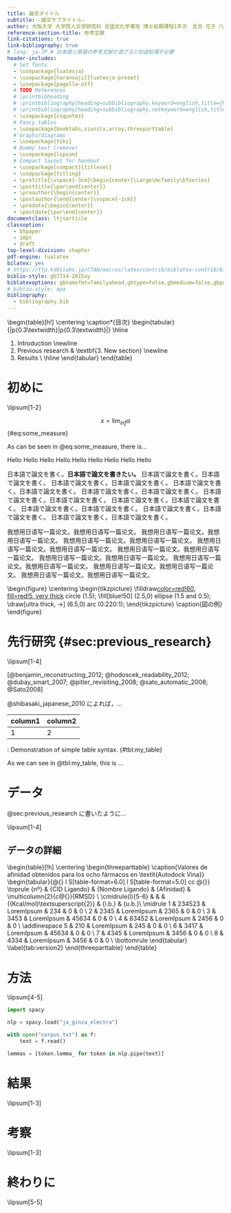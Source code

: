 ```yaml
---
title: 論文タイトル
subtitle: ―論文サブタイトル―
author: 大阪大学 大学院人文学研究科 言語文化学専攻 博士前期課程1年次　言文 花子（\texttt{u0123456x@ecs.osaka-u.ac.jp}） `\\`{=latex} 指導教員：A准教授　B教授
reference-section-title: 参考文献
link-citations: true
link-bibliography: true
# lang: ja-JP # 日本語と英語の参考文献が混ざると別途処理が必要　
header-includes:
  # Set fonts
  - \usepackage{luatexja}
  - \usepackage[haranoaji]{luatexja-preset}
  - \usepackage{pagella-otf} 
  # TODO References
  # \printbibheading
  # \printbibliography[heading=subbibliography,keyword=english,title={References}]
  # \printbibliography[heading=subbibliography,notkeyword=english,title={参考文献}]
  - \usepackage{csquotes}
  # Fancy tables
  - \usepackage{booktabs,siunitx,array,threeparttable}
  # Graphs/diagrams
  - \usepackage{tikz}
  # Dummy text (remove)
  - \usepackage{lipsum}
  # Compact layout for handout
  - \usepackage[compact]{titlesec}
  - \usepackage{titling}
  - \pretitle{\vspace{-3cm}\begin{center}\Large\mcfamily\bfseries}
  - \posttitle{\par\end{center}}
  - \preauthor{\begin{center}}
  - \postauthor{\end{center}\vspace{-1cm}}
  - \predate{\begin{center}}
  - \postdate{\par\end{center}}
documentclass: ltjsarticle
classoption:
  - b5paper
  - 10pt
  - draft
top-level-division: chapter
pdf-engine: lualatex
bilatex: yes
# https://ftp.kddilabs.jp/CTAN/macros/latex/contrib/biblatex-contrib/biblatex-apa/biblatex-apa-test.pdf
biblio-style: gb7714-2015ay
biblatexoptions: gbnamefmt=familyahead,gbtype=false,gbmedium=false,gbpunctin=false,maxbibnames=10
# biblio-style: apa
bibliography:
  - bibliography.bib
---
```

<!-- markdownlint-disable-file MD025 MD013 MD032 MD029 MD060 -->

\begin{table}[h!]
\centering
\caption*{目次}
\begin{tabular}{|p{0.3\textwidth}|p{0.3\textwidth}|}
 \hline
 1. Introduction
 \newline
 2. Previous research
&
 \textbf{3. New section}
 \newline
 4. Results \\
 \hline
\end{tabular}
\end{table}

# 初めに

\lipsum[1-2]

$$x = \lim_{inf}\alpha$${#eq:some_measure}

As can be seen in @eq:some_measure, there is...

Hello
Hello
Hello
Hello
Hello
Hello
Hello
Hello
Hello

日本語で論文を書く。**日本語で論文を書きたい。**
日本語で論文を書く。日本語で論文を書く。
日本語で論文を書く。日本語で論文を書く。
日本語で論文を書く。日本語で論文を書く。
日本語で論文を書く。日本語で論文を書く。
日本語で論文を書く。日本語で論文を書く。
日本語で論文を書く。日本語で論文を書く。
日本語で論文を書く。日本語で論文を書く。
日本語で論文を書く。日本語で論文を書く。
日本語で論文を書く。日本語で論文を書く。

我想用日语写一篇论文。我想用日语写一篇论文。
我想用日语写一篇论文。我想用日语写一篇论文。
我想用日语写一篇论文。我想用日语写一篇论文。
我想用日语写一篇论文。我想用日语写一篇论文。
我想用日语写一篇论文。我想用日语写一篇论文。
我想用日语写一篇论文。我想用日语写一篇论文。
我想用日语写一篇论文。我想用日语写一篇论文。
我想用日语写一篇论文。我想用日语写一篇论文。
我想用日语写一篇论文。我想用日语写一篇论文。

<!-- https://www.overleaf.com/learn/latex/TikZ_package -->
\begin{figure}
\centering
\begin{tikzpicture}
\filldraw[color=red!60, fill=red!5, very thick](-1,0) circle (1.5);
\fill[blue!50] (2.5,0) ellipse (1.5 and 0.5);
\draw[ultra thick, ->] (6.5,0) arc (0:220:1);
\end{tikzpicture}
\caption{図の例}
\end{figure}

# 先行研究 {#sec:previous_research}

\lipsum[1-4]

[@benjamin_reconstructing_2012; @hodoscek_readability_2012; @dubay_smart_2007; @pitler_revisiting_2008; @sato_automatic_2008; @Sato2008]

@shibasaki_japanese_2010 によれば，…

| column1 | column2 |
|---------|---------|
| 1       | 2       |

: Demonstration of simple table syntax. {#tbl:my_table}

As we can see in @tbl:my_table, this is ...

# データ

@sec:previous_research に書いたように…

\lipsum[1-4]

## データの詳細

<!-- https://tex.stackexchange.com/questions/604496/how-to-generate-beautiful-tables-in-latex -->
\begin{table}[!h]
\centering
\begin{threeparttable}
\caption{Valores de afinidad obtenidos para los ocho fármacos en \textit{Autodock Vina}}
\begin{tabular}{@{} l S[table-format=6.0] l S[table-format=5.0] cc @{}}
\toprule
{nº} & {CID Ligando} & {Nombre Ligando} & {Afinidad} & \multicolumn{2}{c@{}}{RMSD} \\
\cmidrule(l){5-6}
& & & {(Kcal/mol)\textsuperscript{2}} & {l.b.} & {u.b.}\\
\midrule
  1 & 234523 & LoremIpsum & 234   & 0 & 0 \\
  2 & 2345   & LoremIpsum & 2365  & 0 & 0 \\
  3 & 3453   & LoremIpsum & 45634 & 0 & 0 \\
  4 & 83452  & LoremIpsum & 2456  & 0 & 0 \\
\addlinespace
  5 & 210    & LoremIpsum & 245   & 0 & 0 \\
  6 & 3417   & LoremIpsum & 45634 & 0 & 0 \\
  7 & 4345   & LoremIpsum & 3456  & 0 & 0 \\
  8 & 4334   & LoremIpsum & 3456  & 0 & 0 \\
\bottomrule
\end{tabular}
\label{tab:version2}
\end{threeparttable}
\end{table}

# 方法

\lipsum[4-5]

```python
import spacy

nlp = spacy.load("ja_ginza_electra")

with open("corpus.txt") as f:
    text = f.read()

lemmas = [token.lemma_ for token in nlp.pipe(text)]
```

# 結果

\lipsum[1-3]

# 考察

\lipsum[1-3]

# 終わりに

\lipsum[5-5]
